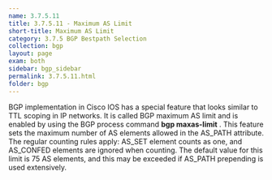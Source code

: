 ```yaml
---
name: 3.7.5.11
title: 3.7.5.11 - Maximum AS Limit
short-title: Maximum AS Limit
category: 3.7.5 BGP Bestpath Selection
collection: bgp
layout: page
exam: both
sidebar: bgp_sidebar
permalink: 3.7.5.11.html
folder: bgp
---
```

BGP implementation in Cisco IOS has a special feature that looks similar to TTL scoping in IP networks. It is called BGP maximum AS limit and is enabled by using the BGP process command **bgp maxas-limit** . This feature sets the maximum number of AS elements allowed in the AS_PATH attribute. The regular counting rules apply: AS_SET element counts as one, and AS_CONFED elements are ignored when counting. The default value for this limit is 75 AS elements, and this may be exceeded if AS_PATH prepending is used extensively. 
